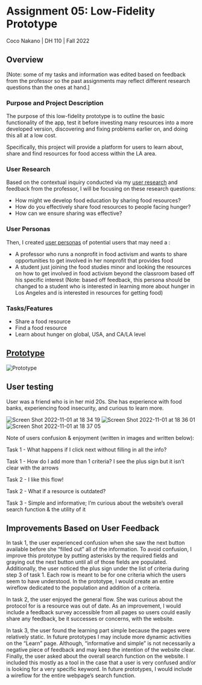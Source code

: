 # Assignment 05: Low-Fidelity Prototype

Coco Nakano | DH 110 | Fall 2022

## Overview

[Note: some of my tasks and information was edited based on feedback from the professor so the past assignments may reflect different research questions than the ones at hand.]

### Purpose and Project Description
 
The purpose of this low-fidelity prototype is to outline the basic functionality of the app, test it before investing many resources into a more developed version, discovering and fixing problems earlier on, and doing this all at a low cost. 

Specifically, this project will provide a platform for users to learn about, share and find resources for food access within the LA area. 

### User Research

Based on the contextual inquiry conducted via my [user research](https://github.com/ikukonakano/DH110/blob/main/Assignment3/README.md) and feedback from the professor, I will be focusing on these research questions:
* How might we develop food education by sharing food resources?
* How do you effectively share food resources to people facing hunger?
* How can we ensure sharing was effective?

### User Personas

Then, I created [user personas](https://github.com/ikukonakano/DH110/blob/main/Assignment04/README.md) of potential users that may need a :
* A professor who runs a nonprofit in food activism and wants to share opportunities to get involved in her nonprofit that provides food
* A student just joining the food studies minor and looking the resources on how to get involved in food activism beyond the classroom based off his specific interest (Note: based off feedback, this persona should be changed to a student who is interested in learning more about hunger in Los Angeles and is interested in resources for getting food)

### Tasks/Features
* Share a food resource
* Find a food resource
* Learn about hunger on global, USA, and CA/LA level

## [Prototype](https://www.figma.com/file/mOi7jhEjIckWd0VRmQoyX5/Untitled?node-id=0%3A1)

![Prototype](https://user-images.githubusercontent.com/56706104/199375973-2b8e61d9-e1ea-4bb9-a2b6-863c5c6705cf.jpg)


## User testing
User was a friend who is in her mid 20s. She has experience with food banks, experiencing food insecurity, and curious to learn more.

![Screen Shot 2022-11-01 at 18 34 19](https://user-images.githubusercontent.com/56706104/199375954-be5c6c74-9bcf-4e53-9106-3e4bbe5eeb90.png)
![Screen Shot 2022-11-01 at 18 36 01](https://user-images.githubusercontent.com/56706104/199375958-07372960-d7f2-4b9e-aa8f-47ae46050389.png)
![Screen Shot 2022-11-01 at 18 37 05](https://user-images.githubusercontent.com/56706104/199375959-811168be-ed1f-47ef-b377-a80f496fa96c.png)


Note of users confusion & enjoyment (written in images and written below):

Task 1 - What happens if I click next without filling in all the info? 

Task 1 - How do I add more than 1 criteria? I see the plus sign but it isn’t clear with the arrows

Task 2 - I like this flow!

Task 2 - What if a resource is outdated?

Task 3 - Simple and informative; I’m curious about the website’s overall search function & the utility of it

## Improvements Based on User Feedback

In task 1, the user experienced confusion when she saw the next button available before she “filled out” all of the information. To avoid confusion, I improve this prototype by putting asterisks by the required fields and graying out the next button until all of those fields are populated. Additionally, the user noticed the plus sign under the list of criteria during step 3 of task 1. Each row is meant to be for one criteria which the users seem to have understood. In the prototype, I would create an entire wireflow dedicated to the population and addition of a criteria.

In task 2, the user enjoyed the general flow. She was curious about the protocol for is a resource was out of date.  As an improvement, I would include a feedback survey accessible from all pages so users could easily share any feedback, be it successes or concerns, with the website.

In task 3, the user found the learning part simple because the pages were relatively static. In future prototypes I may include more dynamic activities on the “Learn” page. Although, “informative and simple” is not necessarily a negative piece of feedback and may keep the intention of the website clear. Finally, the user asked about the overall search function on the website. I included this mostly as a tool in the case that a user is very confused and/or is looking for a very specific keyword. In future prototypes, I would include a wireflow for the entire webpage’s search function.



